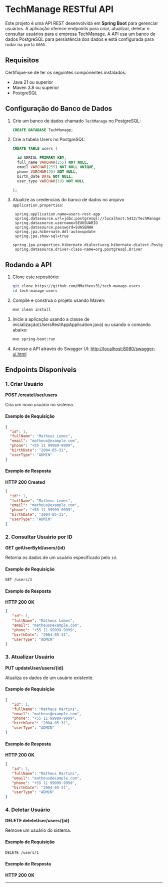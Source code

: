 # TechManage RESTful API

Este projeto é uma API REST desenvolvida em **Spring Boot** para gerenciar usuários. A aplicação oferece endpoints para criar, atualizar, deletar e consultar usuários para e empresa TechManage. A API usa um banco de dados PostgreSQL para persistência dos dados e está configurada para rodar na porta `8080`.

## Requisitos

Certifique-se de ter os seguintes componentes instalados:

- Java 21 ou superior
- Maven 3.8 ou superior
- PostgreSQL

## Configuração do Banco de Dados

1. Crie um banco de dados chamado `TechManage` no PostgreSQL:
   ```sql
   CREATE DATABASE TechManage;
   ```
2. Crie a tabela Users no PostgreSQL:
   ```sql
   CREATE TABLE users (
   
     id SERIAL PRIMARY KEY, 
     full_name VARCHAR(255) NOT NULL, 
     email VARCHAR(255) NOT NULL UNIQUE,
     phone VARCHAR(20) NOT NULL, 
     birth_date DATE NOT NULL,
     user_type VARCHAR(10) NOT NULL
   
   );
   ```

2. Atualize as credenciais do banco de dados no arquivo `application.properties`:
   ```properties
    spring.application.name=users-rest-app
    spring.datasource.url=jdbc:postgresql://localhost:5432/TechManage
    spring.datasource.username=SEUUSUARIO
    spring.datasource.password=SUASENHA
    spring.jpa.hibernate.ddl-auto=update
    spring.jpa.show-sql=true
    spring.jpa.properties.hibernate.dialect=org.hibernate.dialect.PostgreSQLDialect
    spring.datasource.driver-class-name=org.postgresql.Driver
   ```

## Rodando a API

1. Clone este repositório:
   ```bash
   git clone https://github.com/MMatheus31/tech-manage-users
   cd tech-manage-users
   ```

2. Compile e construa o projeto usando Maven:
   ```bash
   mvn clean install
   ```

3. Inicie a aplicação usando a classe de inicialização(UsersRestAppApplication.java) ou usando o comando abaixo:
   ```bash
   mvn spring-boot:run
   ```

4. Acesse a API através do Swagger UI:
   [http://localhost:8080/swagger-ui.html](http://localhost:8080/swagger-ui.html)

## Endpoints Disponíveis

### **1. Criar Usuário**
**POST /createUser/users**

Cria um novo usuário no sistema.

#### Exemplo de Requisição
```json
{
  "id": 1,
  "fullName": "Matheus Lemes",
  "email": "matheus@example.com",
  "phone": "+55 11 99999-9999",
  "birthDate": "2004-05-31",
  "userType": "ADMIN"
}
```

#### Exemplo de Resposta
**HTTP 200 Created**
```json
{
  "id": 1,
  "fullName": "Matheus Lemes",
  "email": "matheus@example.com",
  "phone": "+55 11 99999-9999",
  "birthDate": "2004-05-31",
  "userType": "ADMIN"
}
```

### **2. Consultar Usuário por ID**
**GET getUserById/users/{id}**

Retorna os dados de um usuário especificado pelo `id`.

#### Exemplo de Requisição
```bash
GET /users/1
```

#### Exemplo de Resposta
**HTTP 200 OK**
```json
{
   "id": 1,
   "fullName": "Matheus Lemes",
   "email": "matheus@example.com",
   "phone": "+55 11 99999-9999",
   "birthDate": "2004-05-31",
   "userType": "ADMIN"
}
```

### **3. Atualizar Usuário**
**PUT updateUser/users/{id}**

Atualiza os dados de um usuário existente.

#### Exemplo de Requisição
```json
{
   "id": 1,
   "fullName": "Matheus Martins",
   "email": "matheus@example.com",
   "phone": "+55 11 99999-9999",
   "birthDate": "2004-05-31",
   "userType": "ADMIN"
}
```

#### Exemplo de Resposta
**HTTP 200 OK**
```json
{
   "id": 1,
   "fullName": "Matheus Martins",
   "email": "matheus@example.com",
   "phone": "+55 11 99999-9999",
   "birthDate": "2004-05-31",
   "userType": "ADMIN"
}
```

### **4. Deletar Usuário**
**DELETE deleteUser/users/{id}**

Remove um usuário do sistema.

#### Exemplo de Requisição
```bash
DELETE /users/1
```

#### Exemplo de Resposta
**HTTP 200 OK**

---